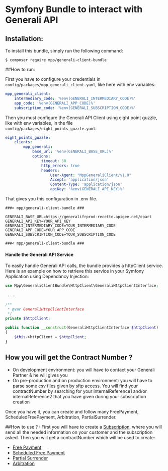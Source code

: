 Symfony Bundle to interact with Generali API
============================================

## Installation:

To install this bundle, simply run the following command:
```
$ composer require mpp/generali-client-bundle
```

##How to run:

First you have to configure your credentials in `config/packages/mpp_generali_client.yaml`, like here with env variables:
```yaml
mpp_generali_client:
    intermediary_code: '%env(GENERALI_INTERMEDIARY_CODE)%'
    app_code: '%env(GENERALI_APP_CODE)%'
    subscription_code: '%env(GENERALI_SUBSCRIPTION_CODE)%'
```

Then you must configure the Generali API Client using eight point guzzle, like with env variables, 
in the file `config/packages/eight_points_guzzle.yaml`:
```yaml
eight_points_guzzle:
    clients:
        mpp_generali:
            base_url: '%env(GENERALI_BASE_URL)%'
            options:
                timeout: 30
                http_errors: true
                headers:
                    User-Agent: "MppGeneraliClient/v1.0"
                    Accept: 'application/json'
                    Content-Type: 'application/json'
                    apiKey: '%env(GENERALI_API_KEY)%'
```  

That gives you this configuration in .env file.
```
###> mpp/generali-client-bundle ###

GENERALI_BASE_URL=https://generalifrprod-recette.apigee.net/epart
GENERALI_API_KEY=YOUR_API_KEY
GENERALI_INTERMEDIARY_CODE=YOUR_INTERMEDIARY_CODE
GENERALI_APP_CODE=YOUR_APP_CODE
GENERALI_SUBSCRIPTION_CODE=YOUR_SUBSCRIPTION_CODE

###< mpp/generali-client-bundle ###
```

#### Handle the Generali API Service
To easily handle Generali API calls, the bundle provides a httpClient service. Here is an example on how to retrieve this service in your Symfony Application using Dependancy Injection:
```php
use Mpp\GeneraliClientBundle\HttpClient\GeneraliHttpClientInterface;
 
 ...
 
/** 
 * @var GeneraliHttpClientInterface 
 */
private $httpClient;

public function __construct(GeneraliHttpClientInterface $httpClient)
{
    $this->httpClient = $httpClient;
}
````

How you will get the Contract Number ?
--------------
- On development environment: you will have to contact your Generali Partner & he will gives you
- On pre-production and on production environment: you will have to parse some csv files given by sftp access. You will find your contractNumber by searching for your internalReference1 and/or internalReference2 that you have given during your subscription creation

Once you have it, you can create and follow many FreePayment, ScheduledFreePayment, Arbitration, PartialSurrender.


##How to use ? :
First you will have to create a [Subscription](./Resources/docs/CallApi/subscription.md), where you will send all the needed information on your customer and the subscription asked.
Then you will get a contractNumber which will be used to create:
- [Free Payment](./Resources/docs/CallApi/free_payment.md)
- [Scheduled Free Payment](./Resources/docs/CallApi/scheduled_free_payment.md)
- [Partial Surrender](./Resources/docs/CallApi/partial_surrender.md)
- [Arbitration](./Resources/docs/CallApi/arbitration.md)
